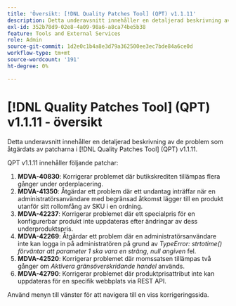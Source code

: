 ```yaml
---
title: 'Översikt: [!DNL Quality Patches Tool] (QPT) v1.1.11'
description: Detta underavsnitt innehåller en detaljerad beskrivning av de problem som åtgärdats av patcharna i [!DNL Quality Patches Tool] (QPT) v1.1.11.
exl-id: 352b78d9-02e8-4a09-98a6-a8ca74be5b38
feature: Tools and External Services
role: Admin
source-git-commit: 1d2e0c1b4a8e3d79a362500ee3ec7bde84a6ce0d
workflow-type: tm+mt
source-wordcount: '191'
ht-degree: 0%

---
```


# [!DNL Quality Patches Tool] (QPT) v1.1.11 - översikt

Detta underavsnitt innehåller en detaljerad beskrivning av de problem som åtgärdats av patcharna i [!DNL Quality Patches Tool] (QPT) v1.1.11.

QPT v1.1.11 innehåller följande patchar:

1. **MDVA-40830**: Korrigerar problemet där butikskrediten tillämpas flera gånger under orderplacering.
1. **MDVA-41350**: Åtgärdar ett problem där ett undantag inträffar när en administratörsanvändare med begränsad åtkomst lägger till en produkt utanför sitt rollomfång av SKU i en ordning.
1. **MDVA-42237**: Korrigerar problemet där ett specialpris för en konfigurerbar produkt inte uppdateras efter ändringar av dess underproduktspris.
1. **MDVA-42269**: Åtgärdar ett problem där en administratörsanvändare inte kan logga in på administratören på grund av *TypeError: strtotime() förväntar att parameter 1 ska vara en sträng, null angiven* fel.
1. **MDVA-42520**: Korrigerar problemet där momssatsen tillämpas två gånger om *Aktivera gränsöverskridande handel* används.
1. **MDVA-42790**: Korrigerar problemet där produktprisattribut inte kan uppdateras för en specifik webbplats via REST API.

Använd menyn till vänster för att navigera till en viss korrigeringssida.
